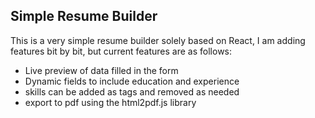 ## Simple Resume Builder
This is a very simple resume builder solely based on React, I am adding features bit by bit, but current features are as follows:
* Live preview of data filled in the form
* Dynamic fields to include education and experience
* skills can be added as tags and removed as needed
* export to pdf using the html2pdf.js library
